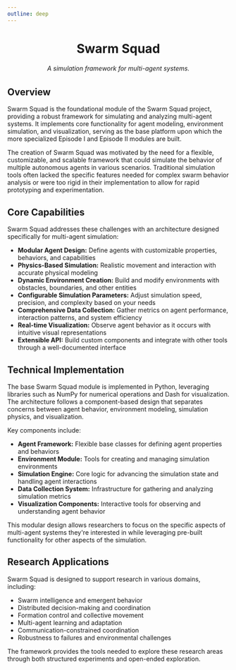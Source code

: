 ```yaml
---
outline: deep
---
```


<div align="center">
   <h1>Swarm Squad</h1>
   <h6>A simulation framework for multi-agent systems.</h6>
</div>

## Overview

Swarm Squad is the foundational module of the Swarm Squad project, providing a robust framework for simulating and analyzing multi-agent systems. It implements core functionality for agent modeling, environment simulation, and visualization, serving as the base platform upon which the more specialized Episode I and Episode II modules are built.

The creation of Swarm Squad was motivated by the need for a flexible, customizable, and scalable framework that could simulate the behavior of multiple autonomous agents in various scenarios. Traditional simulation tools often lacked the specific features needed for complex swarm behavior analysis or were too rigid in their implementation to allow for rapid prototyping and experimentation.

## Core Capabilities

Swarm Squad addresses these challenges with an architecture designed specifically for multi-agent simulation:

- **Modular Agent Design:** Define agents with customizable properties, behaviors, and capabilities
- **Physics-Based Simulation:** Realistic movement and interaction with accurate physical modeling
- **Dynamic Environment Creation:** Build and modify environments with obstacles, boundaries, and other entities
- **Configurable Simulation Parameters:** Adjust simulation speed, precision, and complexity based on your needs
- **Comprehensive Data Collection:** Gather metrics on agent performance, interaction patterns, and system efficiency
- **Real-time Visualization:** Observe agent behavior as it occurs with intuitive visual representations
- **Extensible API:** Build custom components and integrate with other tools through a well-documented interface

## Technical Implementation

The base Swarm Squad module is implemented in Python, leveraging libraries such as NumPy for numerical operations and Dash for visualization. The architecture follows a component-based design that separates concerns between agent behavior, environment modeling, simulation physics, and visualization.

Key components include:

- **Agent Framework:** Flexible base classes for defining agent properties and behaviors
- **Environment Module:** Tools for creating and managing simulation environments
- **Simulation Engine:** Core logic for advancing the simulation state and handling agent interactions
- **Data Collection System:** Infrastructure for gathering and analyzing simulation metrics
- **Visualization Components:** Interactive tools for observing and understanding agent behavior

This modular design allows researchers to focus on the specific aspects of multi-agent systems they're interested in while leveraging pre-built functionality for other aspects of the simulation.

## Research Applications

Swarm Squad is designed to support research in various domains, including:

- Swarm intelligence and emergent behavior
- Distributed decision-making and coordination
- Formation control and collective movement
- Multi-agent learning and adaptation
- Communication-constrained coordination
- Robustness to failures and environmental challenges

The framework provides the tools needed to explore these research areas through both structured experiments and open-ended exploration.
